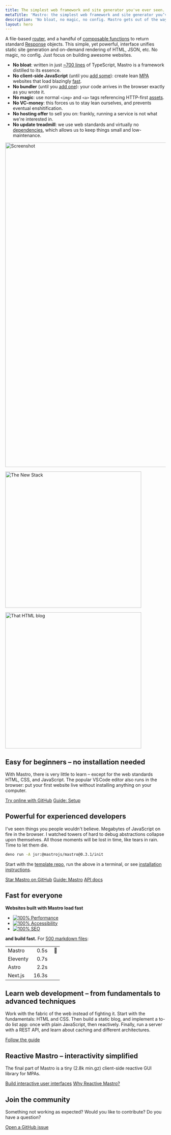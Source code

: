 ```yaml
---
title: The simplest web framework and site generator you've ever seen.
metaTitle: 'Mastro: the simplest web framework and site generator you’ve ever seen.'
description: 'No bloat, no magic, no config. Mastro gets out of the way, so that you can focus on building awesome websites.'
layout: hero
---
```


A file-based [router](/guide/server-side-components-and-routing/#routing-and-page-handlers), and a handful of [composable functions](https://jsr.io/@mastrojs/mastro/doc) to return standard [Response](https://developer.mozilla.org/en-US/docs/Web/API/Response/Response) objects. This simple, yet powerful, interface unifies static site generation and on-demand rendering of HTML, JSON, etc.
No magic, no config. Just focus on building awesome websites.

- **No bloat**: written in just [~700 lines](https://github.com/mastrojs/mastro/tree/main/src#readme) of TypeScript, Mastro is a framework distilled to its essence.
- **No client-side JavaScript** (until you [add some](/guide/interactivity-with-javascript-in-the-browser/)): create lean [MPA](/guide/client-side-vs-server-side-javascript-static-vs-ondemand-spa-vs-mpa/) websites that load blazingly [fast](#fast-for-everyone).
- **No bundler** (until you [add one](/guide/bundling-assets-caching/)): your code arrives in the browser exactly as you wrote it.
- **No magic**: use normal `<img>` and `<a>` tags referencing HTTP-first [assets](/guide/bundling-assets-caching/#transforming-images).
- **No VC-money**: this forces us to stay lean ourselves, and prevents eventual enshitification.
- **No hosting offer** to sell you on: frankly, running a service is not what we're interested in.
- **No update treadmill**: we use web standards and virtually no [dependencies](https://jsr.io/@mastrojs/mastro/dependencies), which allows us to keep things small and low-maintenance.

<p>
<picture>
  <source media="(width < 550px)" sizes="100vw" srcset="/assets/vscode-example-mobile.webp 512w, /assets/vscode-example-mobile@2x.webp 1024w">
  <source media="(width >= 550px)" sizes="100vw" srcset="/assets/vscode-example.webp 900w, /assets/vscode-example@2x.webp 1800w">
  <img  src="/assets/vscode-example.webp" width="1800" height="1017" loading="lazy" alt="Screenshot">
</picture>
</p>

<div class="col2 -vertical-center">

  <a href="https://thenewstack.io/minimalist-mastro-framework-offers-modern-take-on-mpas/"><img alt="The New Stack" loading="lazy" src="/assets/home/thenewstack.svg" width="427"></a>

  <a href="https://thathtml.blog/2024/12/new-custom-element-superclass-on-the-block/"><img alt="That HTML blog" loading="lazy" src="/assets/home/thathtmlblog.svg" width="427"></a>

</div>


## Easy for beginners – no installation needed

With Mastro, there is very little to learn – except for the web standards HTML, CSS, and JavaScript. The popular VS Code editor also runs in the browser: put your first website live without installing anything on your computer.

<a class="button" href="https://github.dev/mastrojs/template-basic">Try online with GitHub</a>
<a class="button -secondary" href="/guide/setup/">Guide: Setup</a>


## Powerful for experienced developers

I've seen things you people wouldn't believe. Megabytes of JavaScript on fire in the browser. I watched towers of hard to debug abstractions collapse upon themselves. All those moments will be lost in time, like tears in rain. Time to let them die.

```sh title=Terminal
deno run -A jsr:@mastrojs/mastro@0.3.1/init
```

Start with the [template repo](https://github.com/mastrojs/template-basic-deno), run the above in a terminal, or see [installation instructions](/guide/cli-install/).

<a class="button" href="https://github.com/mastrojs/mastro/">Star Mastro on GitHub</a>
<a class="button -secondary" href="/guide/server-side-components-and-routing/">Guide: Mastro</a>
<a class="button -minimal" href="https://jsr.io/@mastrojs/mastro/doc">API docs</a>


## Fast for everyone

<div class="col2">

<div class="pagespeed">

**Websites built with Mastro load fast**

<a href="https://pagespeed.web.dev/analysis/https-mastrojs-github-io/krzuxxl52f?form_factor=mobile">

- ![100%](/assets/home/circle.svg) Performance
- ![100%](/assets/home/circle.svg) Accessibility
- ![100%](/assets/home/circle.svg) SEO

</a>
</div>
<div>

**and build fast.** For [500 markdown files](https://github.com/mb21/bench-framework-markdown/commit/87e5713b01d298394f866ec3cb86da46db910ada):

|          |       |         |
|:---------|------:|:--------|
| Mastro   |  0.5s | &nbsp;🏁 |
| Eleventy |  0.7s |         |
| Astro    |  2.2s |         |
| Next.js  | 16.3s |         |

</div>

</div>


## Learn web development – from fundamentals to advanced techniques

Work with the fabric of the web instead of fighting it. Start with the fundamentals: HTML and CSS. Then build a static blog, and implement a to-do list app: once with plain JavaScript, then reactively. Finally, run a server with a REST API, and learn about caching and different architectures.

<a class="button" href="/guide/">Follow the guide</a>


## Reactive Mastro – interactivity simplified

The final part of Mastro is a tiny (2.8k min.gz) client-side reactive GUI library for MPAs.

<a class="button" href="/reactive/">Build interactive user interfaces</a>
<a class="button -secondary" href="/reactive/why-reactive-mastro/">Why Reactive Mastro?</a>


## Join the community

Something not working as expected? Would you like to contribute? Do you have a question?

<a class="button" href="https://github.com/mastrojs/mastro/issues/">Open a GitHub issue</a>
